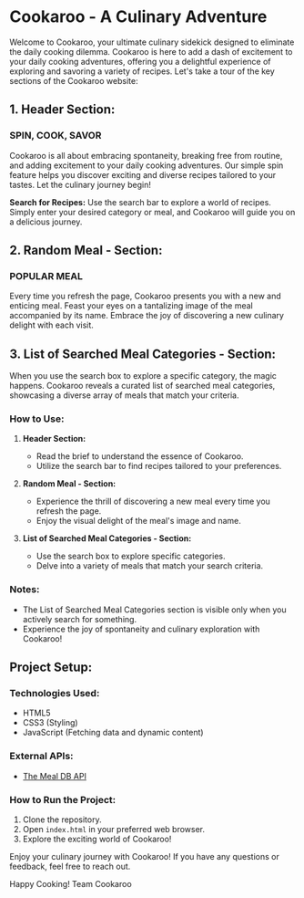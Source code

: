 # Cookaroo - A Culinary Adventure

Welcome to Cookaroo, your ultimate culinary sidekick designed to eliminate the daily cooking dilemma. Cookaroo is here to add a dash of excitement to your daily cooking adventures, offering you a delightful experience of exploring and savoring a variety of recipes. Let's take a tour of the key sections of the Cookaroo website:

## 1. Header Section:

### SPIN, COOK, SAVOR
Cookaroo is all about embracing spontaneity, breaking free from routine, and adding excitement to your daily cooking adventures. Our simple spin feature helps you discover exciting and diverse recipes tailored to your tastes. Let the culinary journey begin!

**Search for Recipes:**
Use the search bar to explore a world of recipes. Simply enter your desired category or meal, and Cookaroo will guide you on a delicious journey.

## 2. Random Meal - Section:

### POPULAR MEAL
Every time you refresh the page, Cookaroo presents you with a new and enticing meal. Feast your eyes on a tantalizing image of the meal accompanied by its name. Embrace the joy of discovering a new culinary delight with each visit.

## 3. List of Searched Meal Categories - Section:

When you use the search box to explore a specific category, the magic happens. Cookaroo reveals a curated list of searched meal categories, showcasing a diverse array of meals that match your criteria.

### How to Use:

1. **Header Section:**
   - Read the brief to understand the essence of Cookaroo.
   - Utilize the search bar to find recipes tailored to your preferences.

2. **Random Meal - Section:**
   - Experience the thrill of discovering a new meal every time you refresh the page.
   - Enjoy the visual delight of the meal's image and name.

3. **List of Searched Meal Categories - Section:**
   - Use the search box to explore specific categories.
   - Delve into a variety of meals that match your search criteria.

### Notes:
- The List of Searched Meal Categories section is visible only when you actively search for something.
- Experience the joy of spontaneity and culinary exploration with Cookaroo!

## Project Setup:

### Technologies Used:
- HTML5
- CSS3 (Styling)
- JavaScript (Fetching data and dynamic content)

### External APIs:
- [The Meal DB API](https://www.themealdb.com/api.php)

### How to Run the Project:
1. Clone the repository.
2. Open `index.html` in your preferred web browser.
3. Explore the exciting world of Cookaroo!

Enjoy your culinary journey with Cookaroo! If you have any questions or feedback, feel free to reach out.

Happy Cooking!
Team Cookaroo
